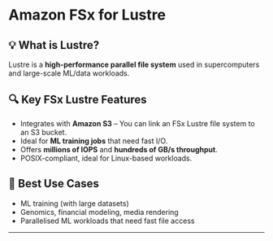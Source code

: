 # Amazon FSx for Lustre

## 💡 What is Lustre?
Lustre is a **high-performance parallel file system** used in supercomputers and large-scale ML/data workloads.

## 🔍 Key FSx Lustre Features
- Integrates with **Amazon S3** – You can link an FSx Lustre file system to an S3 bucket.
- Ideal for **ML training jobs** that need fast I/O.
- Offers **millions of IOPS** and **hundreds of GB/s throughput**.
- POSIX-compliant, ideal for Linux-based workloads.

## 🎯 Best Use Cases
- ML training (with large datasets)
- Genomics, financial modeling, media rendering
- Parallelised ML workloads that need fast file access

---
